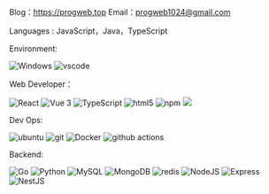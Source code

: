 Blog：<a href="https://progweb.top" align="center">https://progweb.top</a>
Email：<a href="mailto:progweb1024@gmail.com" align="center">progweb1024@gmail.com</a>

Languages : JavaScript，Java，TypeScript

Environment:
<p>
  <img alt="Windows" src="https://img.shields.io/badge/-Windows-0000ff?style=flat-square&logo=windows" />
  <img alt="vscode" src="https://img.shields.io/badge/Visual%20Studio%20Code-blue?style=flat-square&logo=visual-studio-code" />
</p>

Web Developer：
<p>
  <img alt="React" src="https://img.shields.io/badge/-React-45b8d8?style=flat-square&logo=react&logoColor=white" />
  <img alt="Vue 3" src="https://img.shields.io/badge/-Vue-5BA17F?style=flat-square&logo=vue.js&logoColor=white" />
  <img alt="TypeScript" src="https://img.shields.io/badge/-TypeScript-007ACC?style=flat-square&logo=typescript&logoColor=white" />
  <img alt="html5" src="https://img.shields.io/badge/-HTML5-E34F26?style=flat-square&logo=html5&logoColor=white" />
  <img alt="npm" src="https://img.shields.io/badge/-NPM-CB3837?style=flat-square&logo=npm&logoColor=white" />
  <img src="https://img.shields.io/badge/-Css3-1572B6.svg?logo=css3&style=popout">
</p>

Dev Ops:
<p>
  <img alt="ubuntu" src="https://img.shields.io/badge/-ubuntu-185886?style=flat-square&logo=ubuntu&logoColor=white" />
  <img alt="git" src="https://img.shields.io/badge/-Git-F05032?style=flat-square&logo=git&logoColor=white" />
  <img alt="Docker" src="https://img.shields.io/badge/-Docker-46a2f1?style=flat-square&logo=docker&logoColor=white"/>
  <img alt="github actions" src="https://img.shields.io/badge/-Github_Actions-2088FF?style=flat-square&logo=github-actions&logoColor=white" />
</p>

Backend:
<p>
    <img alt="Go" src="https://img.shields.io/badge/-go-79d4fd?style=flat-square&logo=Go&logoColor=white" />
    <img alt="Python" src="https://img.shields.io/badge/-Python-2b5a83?style=flat-square&logo=Python&logoColor=white" />
    <img alt="MySQL" src="https://img.shields.io/badge/-MySQL-13aa52?style=flat-square&logo=Mysql&logoColor=white" />
    <img alt="MongoDB" src="https://img.shields.io/badge/-MongoDB-13aa52?style=flat-square&logo=mongodb&logoColor=white" />
    <img alt="redis" src="https://img.shields.io/badge/-redis-F05032?style=flat-square&logo=redis" />
    <img alt="NodeJS" src="https://img.shields.io/badge/-NodeJS-43853d?style=flat-square&logo=Node.js&logoColor=white" />
    <img alt="Express" src="https://img.shields.io/badge/-Express-13aa52?style=flat-square&logo=express&logoColor=white" />  
    <img alt="NestJS" src="https://img.shields.io/badge/-NestJS-ea2845?style=flat-square&logo=nestjs&logoColor=white" />
</p>

